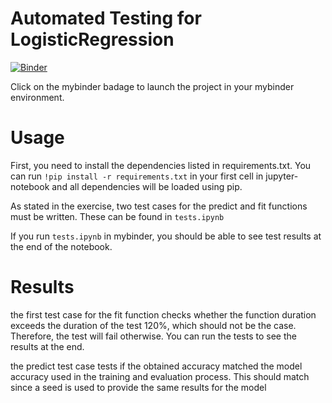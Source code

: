 # Automated Testing for LogisticRegression

[![Binder](https://mybinder.org/badge_logo.svg)](https://mybinder.org/v2/gh/AdilSahiner/LogisticRegression_AutomatedTesting/master)

Click on the mybinder badage to launch the project in your mybinder environment.

# Usage

First, you need to install the dependencies listed in requirements.txt. You can run `!pip install -r requirements.txt` in your first cell in jupyter-notebook 
and all dependencies will be loaded using pip.

As stated in the exercise, two test cases for the predict and fit functions must be written. These can be found in `tests.ipynb`

If you run `tests.ipynb` in mybinder, you should be able to see test results at the end of the notebook. 

# Results

the first test case for the fit function checks whether the function duration exceeds the duration of the test 120%, which should not be the case. Therefore, the test will fail otherwise. You can run the tests to see the results at the end.

the predict test case tests if the obtained accuracy matched the model accuracy used in the training and evaluation process. This should match since a seed is used
to provide the same results for the model
